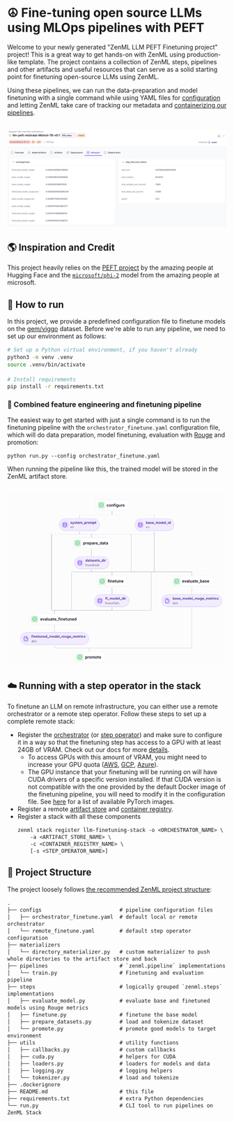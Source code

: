 # ☮️ Fine-tuning open source LLMs using MLOps pipelines with PEFT

Welcome to your newly generated "ZenML LLM PEFT Finetuning project" project! This is
a great way to get hands-on with ZenML using production-like template. 
The project contains a collection of ZenML steps, pipelines and other artifacts
and useful resources that can serve as a solid starting point for finetuning open-source LLMs using ZenML.

Using these pipelines, we can run the data-preparation and model finetuning with a single command while using YAML files for [configuration](https://docs.zenml.io/user-guide/production-guide/configure-pipeline) and letting ZenML take care of tracking our metadata and [containerizing our pipelines](https://docs.zenml.io/user-guide/advanced-guide/infrastructure-management/containerize-your-pipeline).

<div align="center">
  <br/>
    <a href="https://cloud.zenml.io">
      <img alt="Model version metadata" src=".assets/model.png">
    </a>
  <br/>
</div>

## 🌎 Inspiration and Credit

This project heavily relies on the [PEFT project](https://huggingface.co/docs/peft/en/index) by the amazing people at Hugging Face and the [`microsoft/phi-2`](https://huggingface.co/microsoft/phi-2) model from the amazing people at microsoft.

## 🏃 How to run

In this project, we provide a predefined configuration file to finetune models on the [gem/viggo](https://huggingface.co/datasets/gem/viggo) dataset. Before we're able to run any pipeline, we need to set up our environment as follows:

```bash
# Set up a Python virtual environment, if you haven't already
python3 -m venv .venv
source .venv/bin/activate

# Install requirements
pip install -r requirements.txt
```

### 👷 Combined feature engineering and finetuning pipeline

The easiest way to get started with just a single command is to run the finetuning pipeline with the `orchestrator_finetune.yaml` configuration file, which will do data preparation, model finetuning, evaluation with [Rouge](https://huggingface.co/spaces/evaluate-metric/rouge) and promotion:

```shell
python run.py --config orchestrator_finetune.yaml
```

When running the pipeline like this, the trained model will be stored in the ZenML artifact store.

<div align="center">
  <br/>
    <a href="https://cloud.zenml.io">
      <img alt="Model version metadata" src=".assets/pipeline.png">
    </a>
  <br/>
</div>

## ☁️ Running with a step operator in the stack

To finetune an LLM on remote infrastructure, you can either use a remote orchestrator or a remote step operator. Follow these steps to set up a complete remote stack:
- Register the [orchestrator](https://docs.zenml.io/stacks-and-components/component-guide/orchestrators) (or [step operator](https://docs.zenml.io/stacks-and-components/component-guide/step-operators)) and make sure to configure it in a way so that the finetuning step has access to a GPU with at least 24GB of VRAM. Check out our docs for more [details](https://docs.zenml.io/stacks-and-components/component-guide).
    - To access GPUs with this amount of VRAM, you might need to increase your GPU quota ([AWS](https://docs.aws.amazon.com/servicequotas/latest/userguide/request-quota-increase.html), [GCP](https://console.cloud.google.com/iam-admin/quotas), [Azure](https://learn.microsoft.com/en-us/azure/machine-learning/how-to-manage-quotas?view=azureml-api-2#request-quota-and-limit-increases)).
    - The GPU instance that your finetuning will be running on will have CUDA drivers of a specific version installed. If that CUDA version is not compatible with the one provided by the default Docker image of the finetuning pipeline, you will need to modify it in the configuration file. See [here](https://hub.docker.com/r/pytorch/pytorch/tags) for a list of available PyTorch images.
- Register a remote [artifact store](https://docs.zenml.io/stacks-and-components/component-guide/artifact-stores) and [container registry](https://docs.zenml.io/stacks-and-components/component-guide/container-registries).
- Register a stack with all these components
    ```shell
    zenml stack register llm-finetuning-stack -o <ORCHESTRATOR_NAME> \
        -a <ARTIFACT_STORE_NAME> \
        -c <CONTAINER_REGISTRY_NAME> \
        [-s <STEP_OPERATOR_NAME>]
    ```

## 📜 Project Structure

The project loosely follows [the recommended ZenML project structure](https://docs.zenml.io/user-guide/starter-guide/follow-best-practices):

```
.
├── configs                         # pipeline configuration files
│   ├── orchestrator_finetune.yaml  # default local or remote orchestrator
│   └── remote_finetune.yaml        # default step operator configuration
├── materializers
│   └── directory_materializer.py   # custom materializer to push whole directories to the artifact store and back
├── pipelines                       # `zenml.pipeline` implementations
│   └── train.py                    # Finetuning and evaluation pipeline
├── steps                           # logically grouped `zenml.steps` implementations
│   ├── evaluate_model.py           # evaluate base and finetuned models using Rouge metrics
│   ├── finetune.py                 # finetune the base model
│   ├── prepare_datasets.py         # load and tokenize dataset
│   └── promote.py                  # promote good models to target environment
├── utils                           # utility functions
│   ├── callbacks.py                # custom callbacks
│   ├── cuda.py                     # helpers for CUDA
│   ├── loaders.py                  # loaders for models and data
│   ├── logging.py                  # logging helpers
│   └── tokenizer.py                # load and tokenize
├── .dockerignore
├── README.md                       # this file
├── requirements.txt                # extra Python dependencies 
└── run.py                          # CLI tool to run pipelines on ZenML Stack
```
